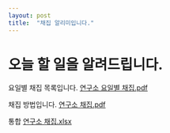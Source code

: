 ```yaml
---
layout: post
title:  "채집 알리미입니다."
---
```


# 오늘 할 일을 알려드립니다.

요일별 채집 목록입니다.
[연구소 요일별 채집.pdf](https://github.com/RI-Official/RI-Official.github.io/files/11363947/default.pdf)


채집 방법입니다.
[연구소 채집.pdf](https://github.com/RI-Official/RI-Official.github.io/files/11363953/default.pdf)

통합
[연구소 채집.xlsx](https://github.com/RI-Official/RI-Official.github.io/files/11364064/default.xlsx)
